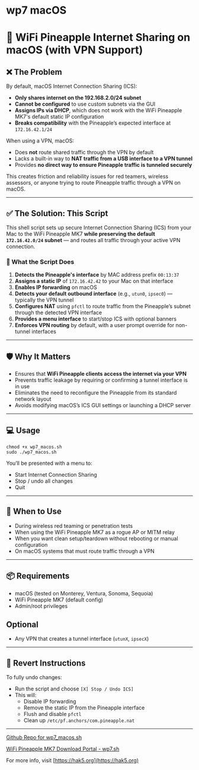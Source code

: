 # wp7 macOS
# 🍍 WiFi Pineapple Internet Sharing on macOS (with VPN Support)

## ❌ The Problem

By default, macOS Internet Connection Sharing (ICS):

- **Only shares internet on the 192.168.2.0/24 subnet**
- **Cannot be configured** to use custom subnets via the GUI
- **Assigns IPs via DHCP**, which does not work with the WiFi Pineapple MK7's default static IP configuration
- **Breaks compatibility** with the Pineapple’s expected interface at `172.16.42.1/24`

When using a VPN, macOS:

- Does **not** route shared traffic through the VPN by default  
- Lacks a built-in way to **NAT traffic from a USB interface to a VPN tunnel**  
- Provides **no direct way to ensure Pineapple traffic is tunneled securely**

This creates friction and reliability issues for red teamers, wireless assessors, or anyone trying to route Pineapple traffic through a VPN on macOS.

---

## ✅ The Solution: This Script

This shell script sets up secure Internet Connection Sharing (ICS) from your Mac to the WiFi Pineapple MK7 **while preserving the default `172.16.42.0/24` subnet** — and routes all traffic through your active VPN connection.

### 🔧 What the Script Does

1. **Detects the Pineapple's interface** by MAC address prefix `00:13:37`
2. **Assigns a static IP** of `172.16.42.42` to your Mac on that interface
3. **Enables IP forwarding** on macOS
4. **Detects your default outbound interface** (e.g., `utun0`, `ipsec0`) — typically the VPN tunnel
5. **Configures NAT** using `pfctl` to route traffic from the Pineapple’s subnet through the detected VPN interface
6. **Provides a menu interface** to start/stop ICS with optional banners
7. **Enforces VPN routing** by default, with a user prompt override for non-tunnel interfaces

---

## 🛡️ Why It Matters

- Ensures that **WiFi Pineapple clients access the internet via your VPN**
- Prevents traffic leakage by requiring or confirming a tunnel interface is in use
- Eliminates the need to reconfigure the Pineapple from its standard network layout
- Avoids modifying macOS’s ICS GUI settings or launching a DHCP server

---

## 💻 Usage

```
chmod +x wp7_macos.sh 
sudo ./wp7_macos.sh
```

You’ll be presented with a menu to:

- Start Internet Connection Sharing  
- Stop / undo all changes  
- Quit

---

## 🎯 When to Use

- During wireless red teaming or penetration tests  
- When using the WiFi Pineapple MK7 as a rogue AP or MITM relay  
- When you want clean setup/teardown without rebooting or manual configuration
- On macOS systems that must route traffic through a VPN  

---

## 📦 Requirements

- macOS (tested on Monterey, Ventura, Sonoma, Sequoia)  
- WiFi Pineapple MK7 (default config)  
- Admin/root privileges

## Optional
- Any VPN that creates a tunnel interface (`utunX`, `ipsecX`)  

---

## 🚨 Revert Instructions

To fully undo changes:

- Run the script and choose `[X] Stop / Undo ICS]`  
- This will:
  - Disable IP forwarding  
  - Remove the static IP from the Pineapple interface  
  - Flush and disable `pfctl`  
  - Clean up `/etc/pf.anchors/com.pineapple.nat`

---
[Github Repo for wp7_macos.sh](https://github.com/corysolovewicz/wp7_macos)

[WiFi Pineapple MK7 Download Portal - wp7.sh](https://downloads.hak5.org/pineapple/mk7)

For more info, visit [https://hak5.org](https://hak5.org)
